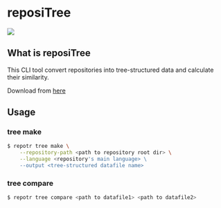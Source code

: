 # reposiTree

![](https://github.com/chez-shanpu/reposiTree/workflows/go_test/badge.svg)

## What is reposiTree
This CLI tool convert repositories into tree-structured data and calculate their similarity.

Download from [here](https://github.com/chez-shanpu/reposiTree/releases)

## Usage
### tree make
```bash
$ repotr tree make \
    --repository-path <path to repository root dir> \
    --language <repository's main language> \
    --output <tree-structured datafile name>
```

### tree compare
```bash
$ repotr tree compare <path to datafile1> <path to datafile2>
```